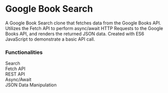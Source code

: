 # Google Book Search

A Google Book Search clone that fetches data from the Google Books API. Utilizes the Fetch API to perform async/await HTTP Requests to the Google Books API, and renders the returned JSON data. Created with ES6 JavaScript to demonstrate a basic API call. 

### Functionalities
Search \
Fetch API \
REST API \
Async/Await \
JSON Data Manipulation
